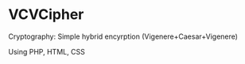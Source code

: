# VCVCipher
 Cryptography: Simple hybrid encyrption (Vigenere+Caesar+Vigenere)
 
 Using PHP, HTML, CSS

